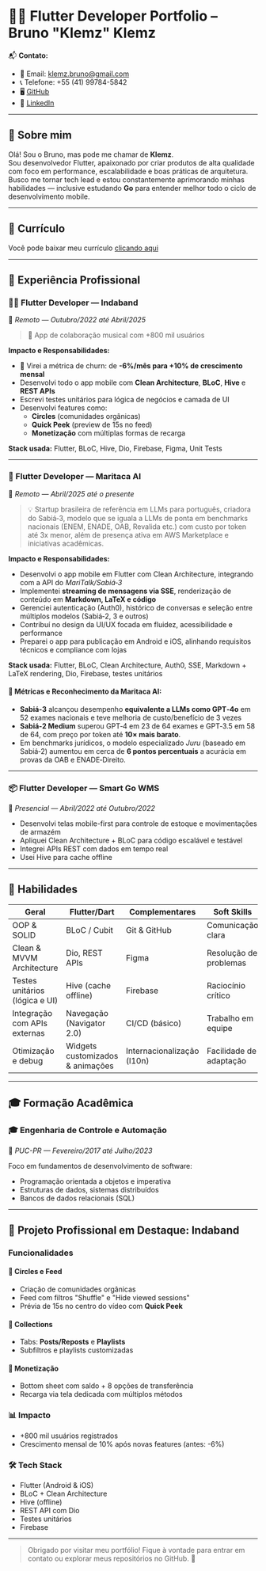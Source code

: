 # 🧑‍💻 Flutter Developer Portfolio – Bruno "Klemz" Klemz

📬 **Contato:**  
- 📧 Email: klemz.bruno@gmail.com  
- 📞 Telefone: +55 (41) 99784-5842  
- 🖥️ [GitHub](https://github.com/Bruno-Klemz)  
- 🔗 [LinkedIn](https://www.linkedin.com/in/bruno-klemz-24049a182/)

---

## 👋 Sobre mim

Olá! Sou o Bruno, mas pode me chamar de **Klemz**.  
Sou desenvolvedor Flutter, apaixonado por criar produtos de alta qualidade com foco em performance, escalabilidade e boas práticas de arquitetura.  
Busco me tornar tech lead e estou constantemente aprimorando minhas habilidades — inclusive estudando **Go** para entender melhor todo o ciclo de desenvolvimento mobile.

---

## 📄 Currículo

Você pode baixar meu currículo [clicando aqui](#) 

---

## 💼 Experiência Profissional

### 🧑‍💻 Flutter Developer — **Indaband**  
📍 *Remoto — Outubro/2022 até Abril/2025*

> 🎸 App de colaboração musical com +800 mil usuários

**Impacto e Responsabilidades:**
- 🔁 Virei a métrica de churn: de **-6%/mês para +10% de crescimento mensal**
- Desenvolvi todo o app mobile com **Clean Architecture**, **BLoC**, **Hive** e **REST APIs**
- Escrevi testes unitários para lógica de negócios e camada de UI
- Desenvolvi features como:
  - **Circles** (comunidades orgânicas)
  - **Quick Peek** (preview de 15s no feed)
  - **Monetização** com múltiplas formas de recarga

**Stack usada:** Flutter, BLoC, Hive, Dio, Firebase, Figma, Unit Tests

---

### 🤖 Flutter Developer — **Maritaca AI**  
📍 *Remoto — Abril/2025 até o presente*

> 💡 Startup brasileira de referência em LLMs para português, criadora do Sabiá‑3, modelo que se iguala a LLMs de ponta em benchmarks nacionais (ENEM, ENADE, OAB, Revalida etc.) com custo por token até 3x menor, além de presença ativa em AWS Marketplace e iniciativas acadêmicas.

**Impacto e Responsabilidades:**
- Desenvolvi o app mobile em Flutter com Clean Architecture, integrando com a API do *MariTalk/Sabiá‑3*
- Implementei **streaming de mensagens via SSE**, renderização de conteúdo em **Markdown, LaTeX e código**
- Gerenciei autenticação (Auth0), histórico de conversas e seleção entre múltiplos modelos (Sabiá‑2, 3 e outros)
- Contribuí no design da UI/UX focada em fluidez, acessibilidade e performance
- Preparei o app para publicação em Android e iOS, alinhando requisitos técnicos e compliance com lojas

**Stack usada:** Flutter, BLoC, Clean Architecture, Auth0, SSE, Markdown + LaTeX rendering, Dio, Firebase, testes unitários

#### 🎯 Métricas e Reconhecimento da Maritaca AI:
- **Sabiá‑3** alcançou desempenho **equivalente a LLMs como GPT‑4o** em 52 exames nacionais e teve melhoria de custo/benefício de 3 vezes
- **Sabiá‑2 Medium** superou GPT‑4 em 23 de 64 exames e GPT‑3.5 em 58 de 64, com preço por token até **10× mais barato**.
- Em benchmarks jurídicos, o modelo especializado *Juru* (baseado em Sabiá‑2) aumentou em cerca de **6 pontos percentuais** a acurácia em provas da OAB e ENADE‑Direito.

---

### 📦 Flutter Developer — **Smart Go WMS**  
📍 *Presencial — Abril/2022 até Outubro/2022*

- Desenvolvi telas mobile-first para controle de estoque e movimentações de armazém
- Apliquei Clean Architecture + BLoC para código escalável e testável
- Integrei APIs REST com dados em tempo real
- Usei Hive para cache offline

---

## 🧠 Habilidades

| **Geral**                       | **Flutter/Dart**                   | **Complementares**         | **Soft Skills**                   |
|--------------------------------|------------------------------------|-----------------------------|----------------------------------|
| OOP & SOLID                    | BLoC / Cubit                       | Git & GitHub                | Comunicação clara                |
| Clean & MVVM Architecture      | Dio, REST APIs                     | Figma                       | Resolução de problemas           |
| Testes unitários (lógica e UI) | Hive (cache offline)               | Firebase                    | Raciocínio crítico                |
| Integração com APIs externas   | Navegação (Navigator 2.0)          | CI/CD (básico)              | Trabalho em equipe               |
| Otimização e debug             | Widgets customizados & animações  | Internacionalização (l10n)  | Facilidade de adaptação          |

---

## 🎓 Formação Acadêmica

### 🎓 Engenharia de Controle e Automação  
📍 *PUC-PR — Fevereiro/2017 até Julho/2023*

Foco em fundamentos de desenvolvimento de software:  
- Programação orientada a objetos e imperativa  
- Estruturas de dados, sistemas distribuídos  
- Bancos de dados relacionais (SQL)

---

## 🎵 Projeto Profissional em Destaque: Indaband

### Funcionalidades

#### 🎯 Circles e Feed
- Criação de comunidades orgânicas
- Feed com filtros "Shuffle" e "Hide viewed sessions"
- Prévia de 15s no centro do vídeo com **Quick Peek**

#### 📁 Collections
- Tabs: **Posts/Reposts** e **Playlists**
- Subfiltros e playlists customizadas

#### 💸 Monetização
- Bottom sheet com saldo + 8 opções de transferência
- Recarga via tela dedicada com múltiplos métodos

### 📊 Impacto
- +800 mil usuários registrados
- Crescimento mensal de 10% após novas features (antes: -6%)

### 🛠️ Tech Stack
- Flutter (Android & iOS)
- BLoC + Clean Architecture
- Hive (offline)
- REST API com Dio
- Testes unitários
- Firebase

---

> Obrigado por visitar meu portfólio! Fique à vontade para entrar em contato ou explorar meus repositórios no GitHub. 🚀
